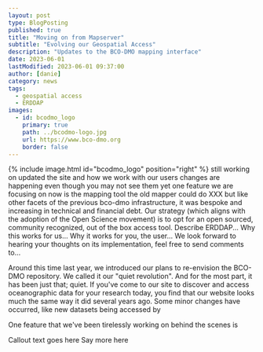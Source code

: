```yaml
---
layout: post
type: BlogPosting
published: true
title: "Moving on from Mapserver"
subtitle: "Evolving our Geospatial Access"
description: "Updates to the BCO-DMO mapping interface"
date: 2023-06-01
lastModified: 2023-06-01 09:37:00
author: [danie]
category: news
tags: 
  - geospatial access
  - ERDDAP
images:
  - id: bcodmo_logo
    primary: true
    path: ../bcodmo-logo.jpg
    url: https://www.bco-dmo.org
    border: false
---
```

{% include image.html id="bcodmo_logo" position="right" %}
still working on updated the site and how we work with our users
changes are happening even though you may not see them yet
one feature we are focusing on now is the mapping tool
the old mapper could do XXX but like other facets of the previous bco-dmo infrastructure, it was bespoke and increasing in technical and 
financial debt. 
Our strategy (which aligns with the adoption of the Open Science movement) is to opt for an open sourced, community recognized, out of 
the box access tool.
Describe ERDDAP...
Why this works for us... 
Why it works for you, the user...
We look forward to hearing your thoughts on its implementation, feel free to send comments to...

Around this time last year, we introduced our plans to re-envision the BCO-DMO repository. We called it our "quiet revolution". 
And for the most part, it has been just that; quiet. If you've come to our site to discover and access oceanographic data for your research today, you find that our website looks much the same way it did several years ago. Some minor changes have occurred, like new datasets being accessed by 

One feature that we've been tirelessly working on behind the scenes is 


Callout text goes here<!--more--> Say more here


